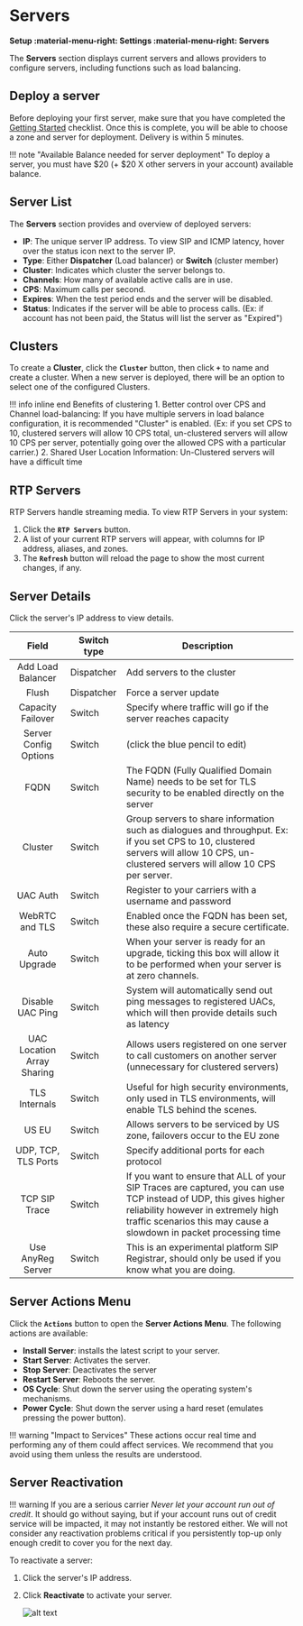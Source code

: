 # Servers
**Setup :material-menu-right: Settings :material-menu-right: Servers**

The **Servers** section displays current servers and allows providers to configure servers, including functions such as load balancing. 

## Deploy a server
Before deploying your first server, make sure that you have completed the [Getting Started](https://docs.connexcs.com/getting-started/) checklist. Once this is complete, you will be able to choose a zone and server for deployment. Delivery is within 5 minutes.

!!! note "Available Balance needed for server deployment"
    To deploy a server, you must have $20 (+ $20 X other servers in your account) available balance.

## Server List
The **Servers** section provides and overview of deployed servers:

+ **IP**: The unique server IP address. To view SIP and ICMP latency, hover over the status icon next to the server IP. 
+ **Type**: Either **Dispatcher** (Load balancer) or **Switch** (cluster member)
+ **Cluster**: Indicates which cluster the server belongs to. 
+ **Channels**: How many of available active calls are in use.
+ **CPS**: Maximum calls per second. 
+ **Expires**: When the test period ends and the server will be disabled. 
+ **Status**: Indicates if the server will be able to process calls. (Ex: if account has not been paid, the Status will list the server as "Expired")

## Clusters
To create a **Cluster**, click the **`Cluster`** button, then click **`+`** to name and create a cluster. When a new server is deployed, there will be an option to select one of the configured Clusters. 

!!! info inline end 
    Benefits of clustering
    1. Better control over CPS and Channel load-balancing: If you have multiple servers in load balance configuration, it is recommended "Cluster" is enabled. (Ex: if you set CPS to 10, clustered servers will allow 10 CPS total, un-clustered servers will allow 10 CPS per server, potentially going over the allowed CPS with a particular carrier.)
    2. Shared User Location Information: Un-Clustered servers will have a difficult time 

## RTP Servers
RTP Servers handle streaming media. To view RTP Servers in your system:

1. Click the **`RTP Servers`** button.
2. A list of your current RTP servers will appear, with columns for IP address, aliases, and zones.
3. The **`Refresh`** button will reload the page to show the most current changes, if any.

## Server Details
Click the server's IP address to view details. 

|Field|Switch type|Description|
|:----------------:|---|---|
|Add Load Balancer|Dispatcher|Add servers to the cluster|
|Flush|Dispatcher|Force a server update|
|Capacity Failover|Switch|Specify where traffic will go if the server reaches capacity|
|Server Config Options|Switch|(click the blue pencil to edit)|
|FQDN|Switch|The FQDN (Fully Qualified Domain Name) needs to be set for TLS security to be enabled directly on the server|
|Cluster|Switch|Group servers to share information such as dialogues and throughput. Ex: if you set CPS to 10, clustered servers will allow 10 CPS, un-clustered servers will allow 10 CPS per server. |
|UAC Auth|Switch|Register to your carriers with a username and password|
|WebRTC and TLS|Switch|Enabled once the FQDN has been set, these also require a secure certificate.|
|Auto Upgrade|Switch|When your server is ready for an upgrade, ticking this box will allow it to be performed when your server is at zero channels.|
|Disable UAC Ping|Switch|System will automatically send out ping messages to registered UACs, which will then provide details such as latency|
|UAC Location Array Sharing|Switch|Allows users registered on one server to call customers on another server (unnecessary for clustered servers)|
|TLS Internals|Switch|Useful for high security environments, only used in TLS environments, will enable TLS behind the scenes.|
|US EU|Switch|Allows servers to be serviced by US zone, failovers occur to the EU zone|
|UDP, TCP, TLS Ports|Switch|Specify additional ports for each protocol|
|TCP SIP Trace|Switch|If you want to ensure that ALL of your SIP Traces are captured, you can use TCP instead of UDP, this gives higher reliability however in extremely high traffic scenarios this may cause a slowdown in packet processing time|
|Use AnyReg Server|Switch|This is an experimental platform SIP Registrar, should only be used if you know what you are doing.|

## Server Actions Menu
Click the **`Actions`** button to open the **Server Actions Menu**. The following actions are available:

* **Install Server**: installs the latest script to your server.
* **Start Server**: Activates the server.
* **Stop Server**: Deactivates the server
* **Restart Server**: Reboots the server.
* **OS Cycle**: Shut down the server using the operating system's mechanisms.
* **Power Cycle**: Shut down the server using a hard reset (emulates pressing the power button).

!!! warning "Impact to Services"
    These actions occur real time and performing any of them could affect services. We recommend that you avoid using them unless the results are understood.

## Server Reactivation

!!! warning 
    If you are a serious carrier *Never let your account run out of credit*. It should go without saying, but if your account runs out of credit service will be impacted, it may     not instantly be restored either. We will not consider any reactivation problems critical if you persistently top-up only enough credit to cover you for the next day.

To reactivate a server:

1. Click the server's IP address.
2. Click **Reactivate** to activate your server.

   ![alt text][server-6]

[rtpserver]: /misc/img/rtpservers.png "RTP Server"
[server-6]: /misc/img/244.png "server-6"
